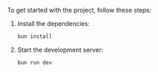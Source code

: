 To get started with the project, follow these steps:

1. Install the dependencies:
   ```sh
   bun install
   ```

2. Start the development server:
   ```sh
   bun run dev
   ```